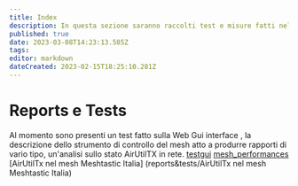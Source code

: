 ```yaml
---
title: Index
description: In questa sezione saranno raccolti test e misure fatti nel mesh
published: true
date: 2023-03-08T14:23:13.585Z
tags: 
editor: markdown
dateCreated: 2023-02-15T18:25:10.281Z
---
```


# Reports e Tests
Al momento sono presenti un test fatto sulla Web Gui interface , la descrizione dello strumento di controllo del mesh atto a produrre rapporti di vario tipo, un'analisi sullo stato AirUtilTX in rete.
[testgui](/reports&tests/testgui)
[mesh_performances](/reports&tests/mesh_performances)
[AirUtilTx nel mesh Meshtastic Italia]
(reports&tests/AirUtilTx nel mesh Meshtastic Italia)
